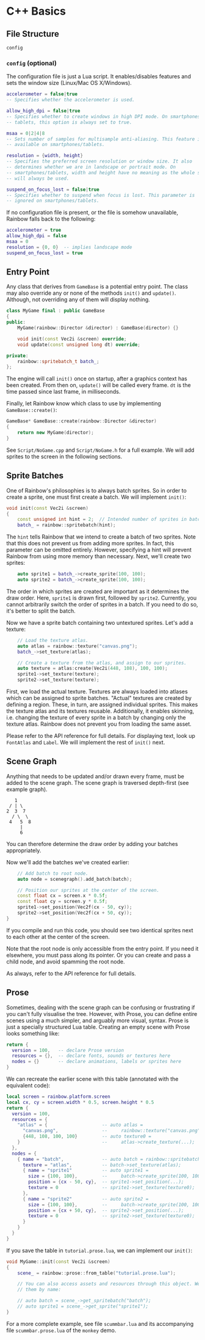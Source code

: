 # C++ Basics

## File Structure

	config

### `config` (optional)

The configuration file is just a Lua script. It enables/disables features and
sets the window size (Linux/Mac OS X/Windows).

```lua
accelerometer = false|true
-- Specifies whether the accelerometer is used.

allow_high_dpi = false|true
-- Specifies whether to create windows in high DPI mode. On smartphones and
-- tablets, this option is always set to true.

msaa = 0|2|4|8
-- Sets number of samples for multisample anti-aliasing. This feature is not
-- available on smartphones/tablets.

resolution = {width, height}
-- Specifies the preferred screen resolution or window size. It also
-- determines whether we are in landscape or portrait mode. On
-- smartphones/tablets, width and height have no meaning as the whole screen
-- will always be used.

suspend_on_focus_lost = false|true
-- Specifies whether to suspend when focus is lost. This parameter is
-- ignored on smartphones/tablets.
```

If no configuration file is present, or the file is somehow unavailable, Rainbow
falls back to the following:

```lua
accelerometer = true
allow_high_dpi = false
msaa = 0
resolution = {0, 0}  -- implies landscape mode
suspend_on_focus_lost = true
```

## Entry Point

Any class that derives from `GameBase` is a potential entry point. The class may
also override any or none of the methods `init()` and `update()`. Although, not
overriding any of them will display nothing.

```c++
class MyGame final : public GameBase
{
public:
    MyGame(rainbow::Director &director) : GameBase(director) {}

    void init(const Vec2i &screen) override;
    void update(const unsigned long dt) override;

private:
    rainbow::spritebatch_t batch_;
};
```

The engine will call `init()` once on startup, after a graphics context has been
created. From then on, `update()` will be called every frame. `dt` is the time
passed since last frame, in milliseconds.

Finally, let Rainbow know which class to use by implementing
`GameBase::create()`:

```c++
GameBase* GameBase::create(rainbow::Director &director)
{
    return new MyGame(director);
}
```

See `Script/NoGame.cpp` and `Script/NoGame.h` for a full example. We will add
sprites to the screen in the following sections.

## Sprite Batches

One of Rainbow's philosophies is to always batch sprites. So in order to create
a sprite, one must first create a batch. We will implement `init()`:

```c++
void init(const Vec2i &screen)
{
    const unsigned int hint = 2;  // Intended number of sprites in batch
    batch_ = rainbow::spritebatch(hint);
```

The `hint` tells Rainbow that we intend to create a batch of two sprites. Note
that this does not prevent us from adding more sprites. In fact, this parameter
can be omitted entirely. However, specifying a hint will prevent Rainbow from
using more memory than necessary. Next, we'll create two sprites:

```c++
    auto sprite1 = batch_->create_sprite(100, 100);
    auto sprite2 = batch_->create_sprite(100, 100);
```

The order in which sprites are created are important as it determines the draw
order. Here, `sprite1` is drawn first, followed by `sprite2`. Currently, you
cannot arbitrarily switch the order of sprites in a batch. If you need to do so,
it's better to split the batch.

Now we have a sprite batch containing two untextured sprites. Let's add a
texture:

```c++
    // Load the texture atlas.
    auto atlas = rainbow::texture("canvas.png");
    batch_->set_texture(atlas);

    // Create a texture from the atlas, and assign to our sprites.
    auto texture = atlas:create(Vec2i(448, 108), 100, 100);
    sprite1->set_texture(texture);
    sprite2->set_texture(texture);
```

First, we load the actual texture. Textures are always loaded into atlases which
can be assigned to sprite batches. "Actual" textures are created by defining a
region. These, in turn, are assigned individual sprites. This makes the texture
atlas and its textures reusable. Additionally, it enables skinning, i.e.
changing the texture of every sprite in a batch by changing only the texture
atlas. Rainbow does not prevent you from loading the same asset.

Please refer to the API reference for full details. For displaying text, look up
`FontAtlas` and `Label`. We will implement the rest of `init()` next.

## Scene Graph

Anything that needs to be updated and/or drawn every frame, must be added to
the scene graph. The scene graph is traversed depth-first (see example graph).

	   1
	 / | \
	2  3  7
	  / \  \
	 4   5  8
	     |
	     6

You can therefore determine the draw order by adding your batches appropriately.

Now we'll add the batches we've created earlier:

```c++
    // Add batch to root node.
    auto node = scenegraph().add_batch(batch);

    // Position our sprites at the center of the screen.
    const float cx = screen.x * 0.5f;
    const float cy = screen.y * 0.5f;
    sprite1->set_position(Vec2f(cx - 50, cy));
    sprite2->set_position(Vec2f(cx + 50, cy));
}
```

If you compile and run this code, you should see two identical sprites next to
each other at the center of the screen.

Note that the root node is only accessible from the entry point. If you need it
elsewhere, you must pass along its pointer. Or you can create and pass a child
node, and avoid spamming the root node.

As always, refer to the API reference for full details.

## Prose

Sometimes, dealing with the scene graph can be confusing or frustrating if you
can't fully visualise the tree. However, with Prose, you can define entire
scenes using a much simpler, and arguably more visual, syntax. Prose is just a
specially structured Lua table. Creating an empty scene with Prose looks
something like:

```lua
return {
  version = 100,   -- declare Prose version
  resources = {},  -- declare fonts, sounds or textures here
  nodes = {}       -- declare animations, labels or sprites here
}
```

We can recreate the earlier scene with this table (annotated with the equivalent
code):

```lua
local screen = rainbow.platform.screen
local cx, cy = screen.width * 0.5, screen.height * 0.5
return {
  version = 100,
  resources = {
    "atlas" = {                    -- auto atlas =
      "canvas.png",                --     rainbow::texture("canvas.png");
      {448, 108, 100, 100}         -- auto texture0 =
    }                              --     atlas->create_texture(...);
  },
  nodes = {
    { name = "batch",              -- auto batch = rainbow::spritebatch(2);
      texture = "atlas",           -- batch->set_texture(atlas);
      { name = "sprite1"           -- auto sprite1 =
        size = {100, 100},         --     batch->create_sprite(100, 100);
        position = {cx - 50, cy},  -- sprite1->set_position(...);
        texture = 0                -- sprite1->set_texture(texture0);
      },
      { name = "sprite2"           -- auto sprite2 =
        size = {100, 100},         --     batch->create_sprite(100, 100);
        position = {cx + 50, cy},  -- sprite2->set_position(...);
        texture = 0                -- sprite2->set_texture(texture0);
      }
    }
  }
}
```

If you save the table in `tutorial.prose.lua`, we can implement our `init()`:

```c++
void MyGame::init(const Vec2i &screen)
{
    scene_ = rainbow::prose::from_table("tutorial.prose.lua");

    // You can also access assets and resources through this object. We retrieve
    // them by name:

    // auto batch = scene_->get_spritebatch("batch");
    // auto sprite1 = scene_->get_sprite("sprite1");
}
```

For a more complete example, see file `scummbar.lua` and its accompanying file
`scummbar.prose.lua` of the `monkey` demo.
